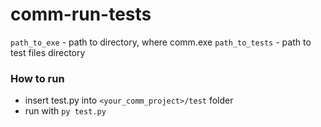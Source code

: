# comm-run-tests

```path_to_exe``` - path to directory, where comm.exe
```path_to_tests``` - path to test files directory

### How to run
* insert test.py into ```<your_comm_project>/test``` folder
* run with ```py test.py```

